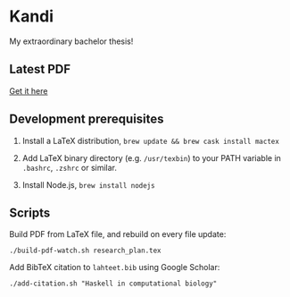 # Kandi

My extraordinary bachelor thesis!

## Latest PDF

[Get it here](https://github.com/attekei/kandi/raw/master/kandi-v3-tapaaminen.pdf)

## Development prerequisites

1. Install a LaTeX distribution, `brew update && brew cask install mactex`

2. Add LaTeX binary directory (e.g. `/usr/texbin`) to your PATH variable in `.bashrc`, `.zshrc` or similar.

3. Install Node.js, `brew install nodejs`

## Scripts

Build PDF from LaTeX file, and rebuild on every file update:
```
./build-pdf-watch.sh research_plan.tex
```

Add BibTeX citation to `lahteet.bib` using Google Scholar:
```
./add-citation.sh "Haskell in computational biology"
```
